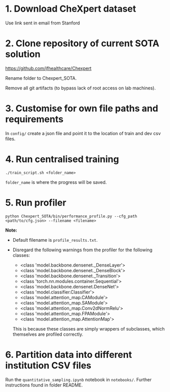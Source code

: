 # 1. Download CheXpert dataset 
Use link sent in email from Stanford

# 2. Clone repository of current SOTA solution
https://github.com/jfhealthcare/Chexpert

Rename folder to Chexpert_SOTA.

Remove all git artifacts (to bypass lack of root access on lab machines).

# 3. Customise for own file paths and requirements
In ```config/``` create a json file and point it to the location of train and dev csv files. 

# 4. Run centralised training
```./train_script.sh <folder_name>```

```folder_name``` is where the progress will be saved.

# 5. Run profiler
```python Chexpert_SOTA/bin/performance_profile.py --cfg_path <path/to/cfg.json> --filename <filename>```

**Note:** 

- Default filename is ```profile_results.txt```.
- Disregard the following warnings from the profiler for the following classes:

    - <class 'model.backbone.densenet._DenseLayer'>
    - <class 'model.backbone.densenet._DenseBlock'>
    - <class 'model.backbone.densenet._Transition'>
    - <class 'torch.nn.modules.container.Sequential'>
    - <class 'model.backbone.densenet.DenseNet'>
    - <class 'model.classifier.Classifier'>
    - <class 'model.attention_map.CAModule'>
    - <class 'model.attention_map.SAModule'>
    - <class 'model.attention_map.Conv2dNormRelu'>
    - <class 'model.attention_map.FPAModule'>
    - <class 'model.attention_map.AttentionMap'>

    This is because these classes are simply wrappers of subclasses, which themselves are profiled correctly.


# 6. Partition data into different institution CSV files

Run the ```quantitative_sampling.ipynb``` notebook in ```notebooks/```. Further instructions found in folder README. 